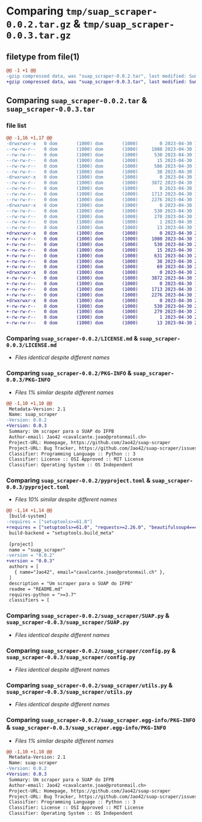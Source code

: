 # Comparing `tmp/suap_scraper-0.0.2.tar.gz` & `tmp/suap_scraper-0.0.3.tar.gz`

## filetype from file(1)

```diff
@@ -1 +1 @@
-gzip compressed data, was "suap_scraper-0.0.2.tar", last modified: Sun Apr 30 19:39:22 2023, max compression
+gzip compressed data, was "suap_scraper-0.0.3.tar", last modified: Sun Apr 30 22:50:42 2023, max compression
```

## Comparing `suap_scraper-0.0.2.tar` & `suap_scraper-0.0.3.tar`

### file list

```diff
@@ -1,16 +1,17 @@
-drwxrwxr-x   0 dom       (1000) dom       (1000)        0 2023-04-30 19:39:22.071488 suap_scraper-0.0.2/
--rw-rw-r--   0 dom       (1000) dom       (1000)     1080 2023-04-30 15:51:56.000000 suap_scraper-0.0.2/LICENSE.md
--rw-rw-r--   0 dom       (1000) dom       (1000)      530 2023-04-30 19:39:22.067488 suap_scraper-0.0.2/PKG-INFO
--rw-rw-r--   0 dom       (1000) dom       (1000)       15 2023-04-30 15:51:56.000000 suap_scraper-0.0.2/README.md
--rw-rw-r--   0 dom       (1000) dom       (1000)      586 2023-04-30 19:34:33.000000 suap_scraper-0.0.2/pyproject.toml
--rw-rw-r--   0 dom       (1000) dom       (1000)       38 2023-04-30 19:39:22.071488 suap_scraper-0.0.2/setup.cfg
-drwxrwxr-x   0 dom       (1000) dom       (1000)        0 2023-04-30 19:39:22.051488 suap_scraper-0.0.2/suap_scraper/
--rw-rw-r--   0 dom       (1000) dom       (1000)     3872 2023-04-30 18:34:44.000000 suap_scraper-0.0.2/suap_scraper/SUAP.py
--rw-rw-r--   0 dom       (1000) dom       (1000)        0 2023-04-30 18:35:47.000000 suap_scraper-0.0.2/suap_scraper/__init__.py
--rw-rw-r--   0 dom       (1000) dom       (1000)     1713 2023-04-30 18:34:44.000000 suap_scraper-0.0.2/suap_scraper/config.py
--rw-rw-r--   0 dom       (1000) dom       (1000)     2276 2023-04-30 18:34:44.000000 suap_scraper-0.0.2/suap_scraper/utils.py
-drwxrwxr-x   0 dom       (1000) dom       (1000)        0 2023-04-30 19:39:22.067488 suap_scraper-0.0.2/suap_scraper.egg-info/
--rw-rw-r--   0 dom       (1000) dom       (1000)      530 2023-04-30 19:39:21.000000 suap_scraper-0.0.2/suap_scraper.egg-info/PKG-INFO
--rw-rw-r--   0 dom       (1000) dom       (1000)      270 2023-04-30 19:39:21.000000 suap_scraper-0.0.2/suap_scraper.egg-info/SOURCES.txt
--rw-rw-r--   0 dom       (1000) dom       (1000)        1 2023-04-30 19:39:21.000000 suap_scraper-0.0.2/suap_scraper.egg-info/dependency_links.txt
--rw-rw-r--   0 dom       (1000) dom       (1000)       13 2023-04-30 19:39:21.000000 suap_scraper-0.0.2/suap_scraper.egg-info/top_level.txt
+drwxrwxr-x   0 dom       (1000) dom       (1000)        0 2023-04-30 22:50:42.104246 suap_scraper-0.0.3/
+-rw-rw-r--   0 dom       (1000) dom       (1000)     1080 2023-04-30 15:51:56.000000 suap_scraper-0.0.3/LICENSE.md
+-rw-rw-r--   0 dom       (1000) dom       (1000)      530 2023-04-30 22:50:42.104246 suap_scraper-0.0.3/PKG-INFO
+-rw-rw-r--   0 dom       (1000) dom       (1000)       15 2023-04-30 15:51:56.000000 suap_scraper-0.0.3/README.md
+-rw-rw-r--   0 dom       (1000) dom       (1000)      631 2023-04-30 22:49:43.000000 suap_scraper-0.0.3/pyproject.toml
+-rw-rw-r--   0 dom       (1000) dom       (1000)       38 2023-04-30 22:50:42.104246 suap_scraper-0.0.3/setup.cfg
+-rw-rw-r--   0 dom       (1000) dom       (1000)       69 2023-04-30 22:38:11.000000 suap_scraper-0.0.3/setup.py
+drwxrwxr-x   0 dom       (1000) dom       (1000)        0 2023-04-30 22:50:42.100246 suap_scraper-0.0.3/suap_scraper/
+-rw-rw-r--   0 dom       (1000) dom       (1000)     3872 2023-04-30 18:34:44.000000 suap_scraper-0.0.3/suap_scraper/SUAP.py
+-rw-rw-r--   0 dom       (1000) dom       (1000)        0 2023-04-30 18:35:47.000000 suap_scraper-0.0.3/suap_scraper/__init__.py
+-rw-rw-r--   0 dom       (1000) dom       (1000)     1713 2023-04-30 18:34:44.000000 suap_scraper-0.0.3/suap_scraper/config.py
+-rw-rw-r--   0 dom       (1000) dom       (1000)     2276 2023-04-30 18:34:44.000000 suap_scraper-0.0.3/suap_scraper/utils.py
+drwxrwxr-x   0 dom       (1000) dom       (1000)        0 2023-04-30 22:50:42.104246 suap_scraper-0.0.3/suap_scraper.egg-info/
+-rw-rw-r--   0 dom       (1000) dom       (1000)      530 2023-04-30 22:50:42.000000 suap_scraper-0.0.3/suap_scraper.egg-info/PKG-INFO
+-rw-rw-r--   0 dom       (1000) dom       (1000)      279 2023-04-30 22:50:42.000000 suap_scraper-0.0.3/suap_scraper.egg-info/SOURCES.txt
+-rw-rw-r--   0 dom       (1000) dom       (1000)        1 2023-04-30 22:50:42.000000 suap_scraper-0.0.3/suap_scraper.egg-info/dependency_links.txt
+-rw-rw-r--   0 dom       (1000) dom       (1000)       13 2023-04-30 22:50:42.000000 suap_scraper-0.0.3/suap_scraper.egg-info/top_level.txt
```

### Comparing `suap_scraper-0.0.2/LICENSE.md` & `suap_scraper-0.0.3/LICENSE.md`

 * *Files identical despite different names*

### Comparing `suap_scraper-0.0.2/PKG-INFO` & `suap_scraper-0.0.3/PKG-INFO`

 * *Files 1% similar despite different names*

```diff
@@ -1,10 +1,10 @@
 Metadata-Version: 2.1
 Name: suap_scraper
-Version: 0.0.2
+Version: 0.0.3
 Summary: Um scraper para o SUAP do IFPB
 Author-email: Jao42 <cavalcante.joao@protonmail.ch>
 Project-URL: Homepage, https://github.com/Jao42/suap-scraper
 Project-URL: Bug Tracker, https://github.com/Jao42/suap-scraper/issues
 Classifier: Programming Language :: Python :: 3
 Classifier: License :: OSI Approved :: MIT License
 Classifier: Operating System :: OS Independent
```

### Comparing `suap_scraper-0.0.2/pyproject.toml` & `suap_scraper-0.0.3/pyproject.toml`

 * *Files 10% similar despite different names*

```diff
@@ -1,14 +1,14 @@
 [build-system]
-requires = ["setuptools>=61.0"]
+requires = ["setuptools>=61.0", "requests>=2.26.0", "beautifulsoup4==4.9.3"]
 build-backend = "setuptools.build_meta"
 
 [project]
 name = "suap_scraper"
-version = "0.0.2"
+version = "0.0.3"
 authors = [
   { name="Jao42", email="cavalcante.joao@protonmail.ch" },
 ]
 description = "Um scraper para o SUAP do IFPB"
 readme = "README.md"
 requires-python = ">=3.7"
 classifiers = [
```

### Comparing `suap_scraper-0.0.2/suap_scraper/SUAP.py` & `suap_scraper-0.0.3/suap_scraper/SUAP.py`

 * *Files identical despite different names*

### Comparing `suap_scraper-0.0.2/suap_scraper/config.py` & `suap_scraper-0.0.3/suap_scraper/config.py`

 * *Files identical despite different names*

### Comparing `suap_scraper-0.0.2/suap_scraper/utils.py` & `suap_scraper-0.0.3/suap_scraper/utils.py`

 * *Files identical despite different names*

### Comparing `suap_scraper-0.0.2/suap_scraper.egg-info/PKG-INFO` & `suap_scraper-0.0.3/suap_scraper.egg-info/PKG-INFO`

 * *Files 1% similar despite different names*

```diff
@@ -1,10 +1,10 @@
 Metadata-Version: 2.1
 Name: suap-scraper
-Version: 0.0.2
+Version: 0.0.3
 Summary: Um scraper para o SUAP do IFPB
 Author-email: Jao42 <cavalcante.joao@protonmail.ch>
 Project-URL: Homepage, https://github.com/Jao42/suap-scraper
 Project-URL: Bug Tracker, https://github.com/Jao42/suap-scraper/issues
 Classifier: Programming Language :: Python :: 3
 Classifier: License :: OSI Approved :: MIT License
 Classifier: Operating System :: OS Independent
```

